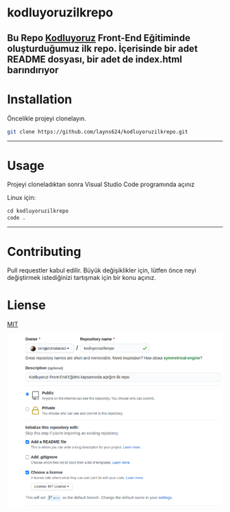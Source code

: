# kodluyoruzilkrepo
Bu Repo [Kodluyoruz](https://www.kodluyoruz.org/) Front-End Eğitiminde oluşturduğumuz ilk repo. İçerisinde bir adet 
README dosyası, bir adet de index.html barındırıyor
-----------------------------------------------------------------
# Installation

Öncelikle projeyi clonelayın.

``` bash
git clone https://github.com/layns624/kodluyoruzilkrepo.git 
```
-------------------------------------------------------------------
# Usage

Projeyi cloneladıktan sonra Visual Studio Code programında açınız

Linux için:

```linux
cd kodluyoruzilkrepo
code . 
```
-------------------------------------------------------------------
# Contributing

Pull requestler kabul edilir. Büyük değişiklikler için, lütfen önce neyi değiştirmek istediğinizi tartışmak için bir konu açınız.

# Liense

[MIT](https://mit-license.org/)

![resim](https://raw.githubusercontent.com/Kodluyoruz/taskforce/main/git/odev1/figures/github.png)
